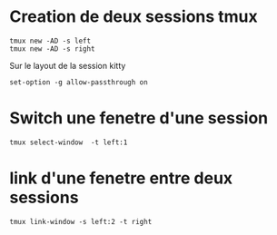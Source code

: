 

# Creation de deux sessions tmux

```
tmux new -AD -s left
tmux new -AD -s right
```

Sur le layout de la session kitty
```
set-option -g allow-passthrough on
```

# Switch une fenetre d'une session

```
tmux select-window  -t left:1
```

# link d'une fenetre entre deux sessions

```
tmux link-window -s left:2 -t right
```
